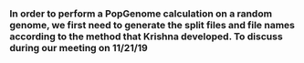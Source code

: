 ### In order to perform a PopGenome calculation on a random genome, we first need to generate the split files and file names according to the method that Krishna developed. To discuss during our meeting on 11/21/19
